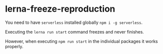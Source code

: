 # lerna-freeze-reproduction

You need to have `serverless` installed globally `npm i -g serverless`.

Executing the `lerna run start` command freezes and never finishes.

However, when executing `npm run start` in the individual packages it works properly.
